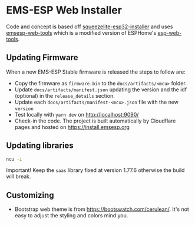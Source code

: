# EMS-ESP Web Installer

Code and concept is based off [squeezelite-esp32-installer](https://github.com/sle118/squeezelite-esp32-installer) and uses [emsesp-web-tools](https://www.npmjs.com/package/emsesp-web-tools) which is a modified version of ESPHome's [esp-web-tools](https://github.com/esphome/esp-web-tools).

## Updating Firmware

When a new EMS-ESP Stable firmware is released the steps to follow are:

- Copy the firmware as `firmware.bin` to the `docs/artifacts/<mcu>` folder.
- Update `docs/artifacts/manifest.json` updating the version and the idf (optional) in the `release_details` section.
- Update each `docs/artifacts/manifest-<mcu>.json` file with the new `version`
- Test locally with `yarn dev` on <http://localhost:9090/>
- Check-in the code. The project is built automatically by Cloudflare pages and hosted on <https://install.emsesp.org>

## Updating libraries

```sh
ncu -i
```

 Important! Keep the `saas` library fixed at version 1.77.6 otherwise the build will break.

## Customizing

- Bootstrap web theme is from <https://bootswatch.com/cerulean/>. It's not easy to adjust the styling and colors mind you.
